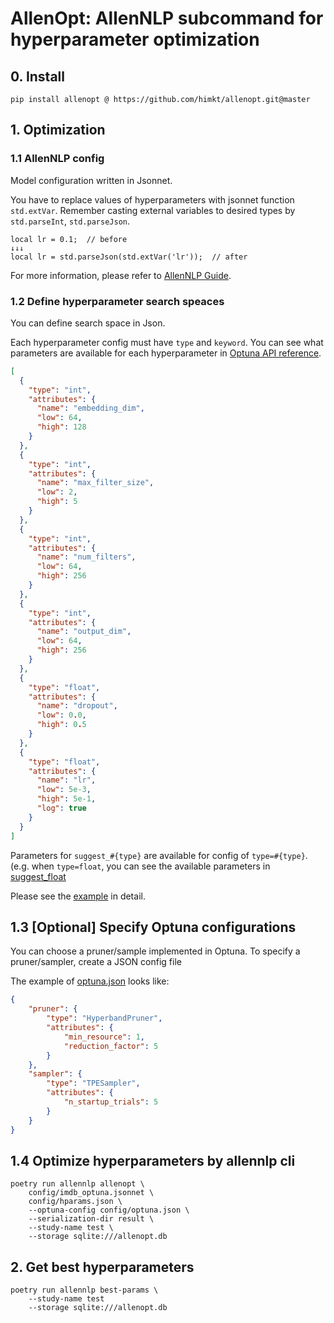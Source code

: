 # AllenOpt: AllenNLP subcommand for hyperparameter optimization


## 0. Install

```
pip install allenopt @ https://github.com/himkt/allenopt.git@master
```


## 1. Optimization


### 1.1 AllenNLP config

Model configuration written in Jsonnet.

You have to replace values of hyperparameters with jsonnet function `std.extVar`.
Remember casting external variables to desired types by `std.parseInt`, `std.parseJson`.

```jsonnet
local lr = 0.1;  // before
↓↓↓
local lr = std.parseJson(std.extVar('lr'));  // after
```

For more information, please refer to [AllenNLP Guide](https://guide.allennlp.org/hyperparameter-optimization).


### 1.2 Define hyperparameter search speaces

You can define search space in Json.

Each hyperparameter config must have `type` and `keyword`.
You can see what parameters are available for each hyperparameter in
[Optuna API reference](https://optuna.readthedocs.io/en/stable/reference/generated/optuna.trial.Trial.html#optuna.trial.Trial).

```json
[
  {
    "type": "int",
    "attributes": {
      "name": "embedding_dim",
      "low": 64,
      "high": 128
    }
  },
  {
    "type": "int",
    "attributes": {
      "name": "max_filter_size",
      "low": 2,
      "high": 5
    }
  },
  {
    "type": "int",
    "attributes": {
      "name": "num_filters",
      "low": 64,
      "high": 256
    }
  },
  {
    "type": "int",
    "attributes": {
      "name": "output_dim",
      "low": 64,
      "high": 256
    }
  },
  {
    "type": "float",
    "attributes": {
      "name": "dropout",
      "low": 0.0,
      "high": 0.5
    }
  },
  {
    "type": "float",
    "attributes": {
      "name": "lr",
      "low": 5e-3,
      "high": 5e-1,
      "log": true
    }
  }
]
```

Parameters for `suggest_#{type}` are available for config of `type=#{type}`. (e.g. when `type=float`,
you can see the available parameters in [suggest\_float](https://optuna.readthedocs.io/en/stable/reference/generated/optuna.trial.Trial.html#optuna.trial.Trial.suggest_float)

Please see the [example](./config/hparams.json) in detail.


## 1.3 [Optional] Specify Optuna configurations

You can choose a pruner/sample implemented in Optuna.
To specify a pruner/sampler, create a JSON config file

The example of [optuna.json](./config/optuna.json) looks like:

```json
{
    "pruner": {
        "type": "HyperbandPruner",
        "attributes": {
            "min_resource": 1,
            "reduction_factor": 5
        }
    },
    "sampler": {
        "type": "TPESampler",
        "attributes": {
            "n_startup_trials": 5
        }
    }
}
```


## 1.4 Optimize hyperparameters by allennlp cli


```shell
poetry run allennlp allenopt \
    config/imdb_optuna.jsonnet \
    config/hparams.json \
    --optuna-config config/optuna.json \
    --serialization-dir result \
    --study-name test \
    --storage sqlite:///allenopt.db
```


## 2. Get best hyperparameters

```shell
poetry run allennlp best-params \
    --study-name test
    --storage sqlite:///allenopt.db
```
